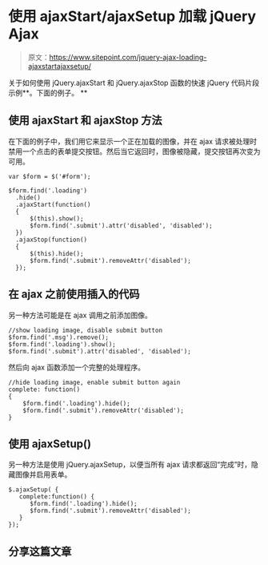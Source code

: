 # 使用 ajaxStart/ajaxSetup 加载 jQuery Ajax

> 原文：<https://www.sitepoint.com/jquery-ajax-loading-ajaxstartajaxsetup/>

关于如何使用 jQuery.ajaxStart 和 jQuery.ajaxStop 函数的快速 jQuery 代码片段示例**。下面的例子。
**

## 使用 ajaxStart 和 ajaxStop 方法

在下面的例子中，我们用它来显示一个正在加载的图像，并在 ajax 请求被处理时禁用一个点击的表单提交按钮。然后当它返回时，图像被隐藏，提交按钮再次变为可用。

```
var $form = $('#form');

$form.find('.loading')
  .hide()
  .ajaxStart(function()
  {
      $(this).show();
      $form.find('.submit').attr('disabled', 'disabled');
  })
  .ajaxStop(function()
  {
      $(this).hide();
      $form.find('.submit').removeAttr('disabled');
  });
```

## 在 ajax 之前使用插入的代码

另一种方法可能是在 ajax 调用之前添加图像。

```
//show loading image, disable submit button
$form.find('.msg').remove();
$form.find('.loading').show();
$form.find('.submit').attr('disabled', 'disabled');
```

然后向 ajax 函数添加一个完整的处理程序。

```
//hide loading image, enable submit button again
complete: function()
{
    $form.find('.loading').hide();
    $form.find('.submit').removeAttr('disabled');
}
```

## 使用 ajaxSetup()

另一种方法是使用 jQuery.ajaxSetup，以便当所有 ajax 请求都返回“完成”时，隐藏图像并启用表单。

```
$.ajaxSetup( {
   complete:function() {
      $form.find('.loading').hide();
      $form.find('.submit').removeAttr('disabled');
   }
});
```

## 分享这篇文章